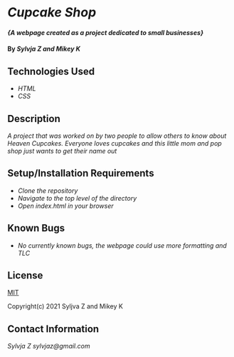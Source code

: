 # _Cupcake Shop_

#### _{A webpage created as a project dedicated to small businesses}_

#### By _**Sylvja Z and Mikey K**_

## Technologies Used

* _HTML_
* _CSS_

## Description

_A project that was worked on by two people to allow others to know about Heaven Cupcakes. Everyone loves cupcakes and this little mom and pop shop just wants to get their name out_

## Setup/Installation Requirements 

* _Clone the repository_
* _Navigate to the top level of the directory_
* _Open index.html in your browser_

## Known Bugs

* _No currently known bugs, the webpage could use more formatting and TLC_


## License

[MIT](https://opensource.org/licenses/MIThttps://opensource.org/licenses/MIT)

Copyright(c) 2021 Syljva Z and Mikey K

## Contact Information

_Sylvja Z_
_sylvjaz@gmail.com_